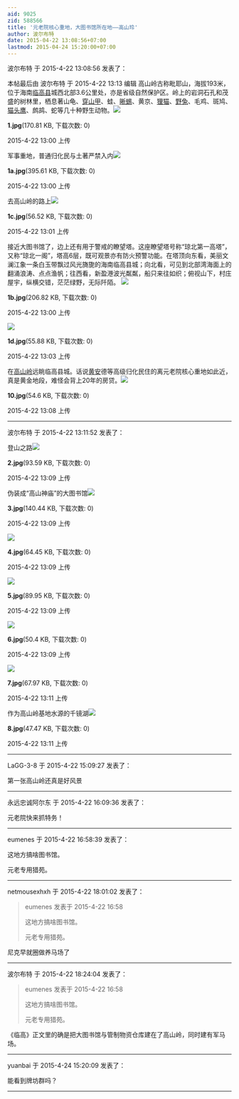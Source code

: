 ```yaml
---
aid: 9025
zid: 588566
title: '元老院核心重地，大图书馆所在地——高山玲'
author: 波尔布特
date: 2015-04-22 13:08:56+07:00
lastmod: 2015-04-24 15:20:00+07:00
---
```


波尔布特 于 2015-4-22 13:08:56 发表了：

本帖最后由 波尔布特 于 2015-4-22 13:13 编辑 高山岭古称毗耶山，海拔193米，位于海南[临高县](http://www.baidu.com/s?wd=%E4%B8%B4%E9%AB%98%E5%8E%BF&ie=gbk&tn=SE_hldp00990_u6vqbx10)城西北部3.6公里处，亦是省级自然保护区。岭上的岩洞石孔和茂盛的树林里，栖息著山龟、[穿山甲](http://www.baidu.com/s?wd=%E7%A9%BF%E5%B1%B1%E7%94%B2&ie=gbk&tn=SE_hldp00990_u6vqbx10)、蛙、[晰蜴](http://www.baidu.com/s?wd=%E6%99%B0%E8%9C%B4&ie=gbk&tn=SE_hldp00990_u6vqbx10)、黄京、[狸猫](http://www.baidu.com/s?wd=%E7%8B%B8%E7%8C%AB&ie=gbk&tn=SE_hldp00990_u6vqbx10)、[野兔](http://www.baidu.com/s?wd=%E9%87%8E%E5%85%94&ie=gbk&tn=SE_hldp00990_u6vqbx10)、毛鸡、斑鸠、[猫头鹰](http://www.baidu.com/s?wd=%E7%8C%AB%E5%A4%B4%E9%B9%B0&ie=gbk&tn=SE_hldp00990_u6vqbx10)、鹧鸪、蛇等几十种野生动物。![](https://mirrors.tuna.tsinghua.edu.cn/osdn/lgqm/72877/130022e8904ia334346gg3.jpg)



**1.jpg**(170.81 KB, 下载次数: 0)



2015-4-22 13:00 上传



军事重地，普通归化民与土著严禁入内![](https://mirrors.tuna.tsinghua.edu.cn/osdn/lgqm/72877/130024lw52jby5n1n1kf1j.jpg)



**1a.jpg**(395.61 KB, 下载次数: 0)



2015-4-22 13:00 上传



去高山岭的路上![](https://mirrors.tuna.tsinghua.edu.cn/osdn/lgqm/72877/130144z0mufmols9ufmoxu.jpg)



**1c.jpg**(56.52 KB, 下载次数: 0)



2015-4-22 13:01 上传



接近大图书馆了，边上还有用于警戒的瞭望塔。这座瞭望塔号称“琼北第一高塔”，又称“琼北一阁”，塔高6层，既可观景亦有防火预警功能。在塔顶向东看，美丽文澜江象一条白玉带飘过风光旖旎的海南临高县城；向北看，可见到北部湾海面上的翻涌浪涛、点点渔帆；往西看，新盈港波光粼粼，船只来往如织；俯视山下，村庄屋宇，纵横交错，茫茫绿野，无际阡陌。 ![](https://mirrors.tuna.tsinghua.edu.cn/osdn/lgqm/72877/130022agjojz1hosy1f2t8.jpg)



**1b.jpg**(206.82 KB, 下载次数: 0)



2015-4-22 13:00 上传



![](https://mirrors.tuna.tsinghua.edu.cn/osdn/lgqm/72877/130304arzfiif0mow3yrqz.jpg)



**1d.jpg**(55.88 KB, 下载次数: 0)



2015-4-22 13:03 上传



在[高山岭](http://www.baidu.com/s?wd=%E9%AB%98%E5%B1%B1%E5%B2%AD&ie=gbk&tn=SE_hldp00990_u6vqbx10)远眺临高县城。话说[黄安](http://www.baidu.com/s?wd=%E9%BB%84%E5%AE%89&ie=gbk&tn=SE_hldp00990_u6vqbx10)德等高级归化民住的离元老院核心重地如此近，真是黄金地段，难怪会背上20年的房贷。![](https://mirrors.tuna.tsinghua.edu.cn/osdn/lgqm/72877/130806abyvlv8lk77l1bkb.jpg)



**10.jpg**(54.6 KB, 下载次数: 0)



2015-4-22 13:08 上传

---------

波尔布特 于 2015-4-22 13:11:52 发表了：

登山之路![](https://mirrors.tuna.tsinghua.edu.cn/osdn/lgqm/72877/130923u5q0pzh5q5524n5p.jpg)



**2.jpg**(93.59 KB, 下载次数: 0)



2015-4-22 13:09 上传



伪装成“高山神庙”的大图书馆![](https://mirrors.tuna.tsinghua.edu.cn/osdn/lgqm/72877/130924wvovd2cdeeosjuu6.jpg)



**3.jpg**(140.44 KB, 下载次数: 0)



2015-4-22 13:09 上传



![](https://mirrors.tuna.tsinghua.edu.cn/osdn/lgqm/72877/130924eg08su7lzpcafpf0.jpg)



**4.jpg**(64.45 KB, 下载次数: 0)



2015-4-22 13:09 上传



![](https://mirrors.tuna.tsinghua.edu.cn/osdn/lgqm/72877/130924che3ejcoj93i9639.jpg)



**5.jpg**(89.95 KB, 下载次数: 0)



2015-4-22 13:09 上传



![](https://mirrors.tuna.tsinghua.edu.cn/osdn/lgqm/72877/130923sr4r5fpq568go8qp.jpg)



**6.jpg**(50.4 KB, 下载次数: 0)



2015-4-22 13:09 上传



![](https://mirrors.tuna.tsinghua.edu.cn/osdn/lgqm/72877/131104fx0e9ehcd3deec6e.jpg)



**7.jpg**(67.97 KB, 下载次数: 0)



2015-4-22 13:11 上传



作为高山岭基地水源的千镜湖![](https://mirrors.tuna.tsinghua.edu.cn/osdn/lgqm/72877/131103zv46ry0nonof94a2.jpg)



**8.jpg**(47.47 KB, 下载次数: 0)



2015-4-22 13:11 上传

---------

LaGG-3-8 于 2015-4-22 15:09:27 发表了：

第一张高山岭还真是好风景

---------

永远忠诚阿尔东 于 2015-4-22 16:09:36 发表了：

元老院快来抓特务！

---------

eumenes 于 2015-4-22 16:58:39 发表了：

这地方搞啥图书馆。

元老专用猎苑。

---------

netmousexhxh 于 2015-4-22 18:01:02 发表了：

> eumenes 发表于 2015-4-22 16:58
> 
> 这地方搞啥图书馆。
> 
> 元老专用猎苑。



尼克早就圈做养马场了

---------

波尔布特 于 2015-4-22 18:24:04 发表了：

> eumenes 发表于 2015-4-22 16:58
> 
> 这地方搞啥图书馆。
> 
> 元老专用猎苑。



《临高》正文里的确是把大图书馆与管制物资仓库建在了高山岭，同时建有军马场。

---------

yuanbai 于 2015-4-24 15:20:09 发表了：

能看到牌坊群吗？

---------

